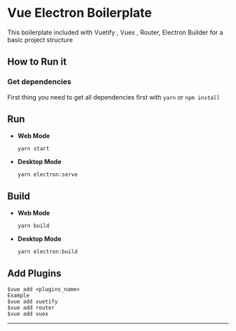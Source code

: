 # Vue Electron Boilerplate
This boilerplate included with Vuetify , Vuex , Router, Electron Builder for a basic project structure
## How to Run it

### Get dependencies

First thing you need to get all dependencies first with `yarn` or `npm install`

## Run

- **Web Mode**

    `yarn start`

- **Desktop Mode** 
    
    `yarn electron:serve`

## Build

- **Web Mode**

    `yarn build`

- **Desktop Mode** 
    
    `yarn electron:build`
## Add Plugins
    $vue add <plugins_name>
    Example
    $vue add vuetify
    $vue add router
    $vue add vuex
---
